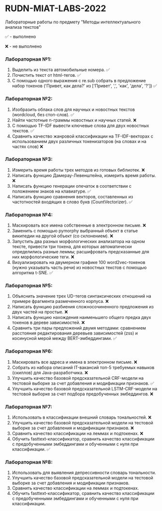 # RUDN-MIAT-LABS-2022
Лабораторные работы по предмету "Методы интеллектуального анализа текстов"

:white_check_mark: - выполнено

:x: - не выполнено 

### Лабораторная №1:
1.	Выделить из текста автомобильные номера. :white_check_mark:
2.	Почистить текст от html-тегов. :white_check_mark:
3.	С помощью одного выражения с re.sub собрать в предложение набор токенов ('Привет, как дела?' из ['Привет', ',', 'как', 'дела', '?']) :white_check_mark:

### Лабораторная №2:
1.	Изобразить облака слов для научных и новостных текстов (wordcloud, без стоп-слов). :white_check_mark:
2.	Найти частотные n-граммы новостных и научных статей. :x:
3.	С помощью TF-IDF вывести ключевые слова для двух новостных текстов. :white_check_mark:
4.	Сравнить качество жанровой классификации на TF-IDF-векторах с использованием двух различных токенизаторов (на словах и на частях слов) :x:

### Лабораторная №3:
1.	Измерить время работы трех методов из готовых библиотек. :x:
2.	Написать функцию Дамерау-Левенштейна, измерить время работы. :x:
3.	Написать функцию генерации опечаток в соответствии с положением знаков на клавиатуре. :white_check_mark:
4.	Написать функцию сравнения векторов, составленных из частотностей входящих в слово букв (CountVectorizer). :white_check_mark:

### Лабораторная №4:
1.	Маскировать все имена собственные в электронном письме. :x:
2.	Заменить с помощью pymorphy выбранный объект в статье википедии на другой объект (со склонением). :x:
3.	Запустить два разных морфологических анализатора на одном тексте, привести три токена, для которых автоматически определились разные леммы; расшифровать предсказанные для них морфологические теги. :x:
4.	Визуализировать на двумерном графике 100 word2vec-токенов (нужно указывать часть речи) из новостных текстов с помощью алгоритма t-SNE. :white_check_mark:

### Лабораторная №5:
1.	Объяснить значение трех UD-тегов синтаксических отношений на примере фрагмента размеченного корпуса. :x:
2.	Написать функцию разбиения сложносочиненного предложения из двух частей на простые. :x:
3.	Написать функцию нахождения наименьшего общего предка двух токенов в дереве зависимостей. :x:
4.	Сравнить три пары предложений двумя методами: сравнением расстояния редактирования деревьев зависимостей (zss) и косинусной мерой между BERT-эмбеддингами. :white_check_mark:

### Лабораторная №6:
1.	Маскировать все адреса и имена в электронном письме. :x:
2.	Собрать из набора описаний IT-вакансий топ-5 требуемых навыков (скиллов) для Java-разработчика. :x:
3.	Улучшить качество базовой предсказательной CRF-модели на тестовой выборке за счет добавления и модификации признаков. :white_check_mark:
4.	Улучшить качество базовой предсказательной LSTM-CRF-модели на тестовой выборке за счет подбора предобученных эмбеддингов. :x:

### Лабораторная №7:
1.	Использовать в классификации внешний словарь тональностей. :x:
2.	Улучшить качество базовой предсказательной модели на тестовой выборке за счет добавления и модификации признаков. :x:
3.	Сравнить качество классификации на леммах и подтокенах. :x:
4.	Обучить fasttext-классификатор, сравнить качество классификации с предобученными эмбеддингами и обученными с нуля при классификации. :white_check_mark:

### Лабораторная №8:
1.	Использовать для выявления депрессивности словарь тональности.
2.	Улучшить качество базовой предсказательной модели на тестовой выборке за счет добавления и модификации признаков.
3.	Сравнить качество классификации на леммах и подтокенах.
4.	Обучить fasttext-классификатор, сравнить качество классификации с предобученными эмбеддингами и обученными с нуля при классификации.
